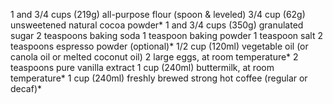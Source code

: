 1 and 3/4 cups (219g) all-purpose flour (spoon & leveled)
3/4 cup (62g) unsweetened natural cocoa powder*
1 and 3/4 cups (350g) granulated sugar
2 teaspoons baking soda
1 teaspoon baking powder
1 teaspoon salt
2 teaspoons espresso powder (optional)*
1/2 cup (120ml) vegetable oil (or canola oil or melted coconut oil)
2 large eggs, at room temperature*
2 teaspoons pure vanilla extract
1 cup (240ml) buttermilk, at room temperature*
1 cup (240ml) freshly brewed strong hot coffee (regular or decaf)*